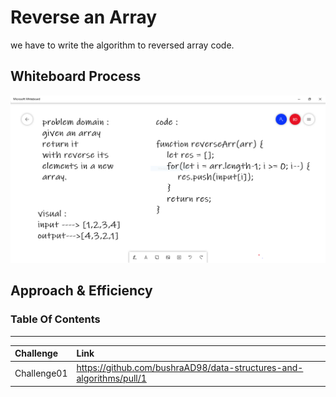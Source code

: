 # Reverse an Array

we have to write the algorithm to reversed array code.

## Whiteboard Process

![whiteboard](./image/whiteboard.PNG)

## Approach & Efficiency
<!-- What approach did you take? Discuss Why. What is the Big O space/time for this approach? -->


### Table Of Contents
**********************
|Challenge|Link|
|:-----------|:------------------------------|
|Challenge01|https://github.com/bushraAD98/data-structures-and-algorithms/pull/1|

                